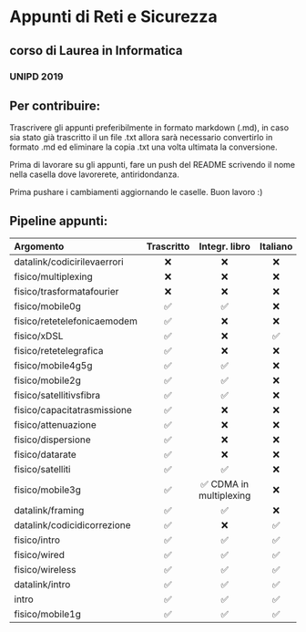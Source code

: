 # Appunti di Reti e Sicurezza 
## corso di Laurea in Informatica 
### UNIPD 2019

## Per contribuire:
Trascrivere gli appunti preferibilmente in formato markdown (.md), in caso sia stato già trascritto il un file .txt allora sarà necessario convertirlo in formato .md ed eliminare la copia .txt una volta ultimata la conversione.

Prima di lavorare su gli appunti, fare un push del README scrivendo il nome  nella casella dove lavorerete, antiridondanza.

Prima pushare i cambiamenti aggiornando le caselle. Buon lavoro :)

## Pipeline appunti:

| Argomento | Trascritto | Integr. libro | Italiano | Formattazione |
| :-- | :-: | :-: | :-: | :-: | 
| datalink/codicirilevaerrori | ❌ | ❌ | ❌ | ❌ |
| fisico/multiplexing | ❌ | ❌ | ❌ | ❌ |
| fisico/trasformatafourier | ❌ | ❌ | ❌ | ❌ |
| fisico/mobile0g | ✅ | ✅ | ❌ | ✅ |
| fisico/retetelefonicaemodem | ✅ | ❌ | ❌ | ✅ |
| fisico/xDSL | ✅ | ❌ | ✅ | ✅ |
| fisico/retetelegrafica | ✅ | ❌ | ❌ | ✅ |
| fisico/mobile4g5g | ✅ | ✅ | ❌ | ✅ |
| fisico/mobile2g | ✅ | ✅ | ❌ | ✅ |
| fisico/satellitivsfibra | ✅ | ✅ | ❌ | ✅ |
| fisico/capacitatrasmissione | ✅ | ❌ | ❌ | ✅ |
| fisico/attenuazione | ✅ | ❌ | ❌ | ✅ |
| fisico/dispersione | ✅ | ❌ | ❌ | ✅ |
| fisico/datarate | ✅ | ❌ | ❌ | ✅ |
| fisico/satelliti | ✅ | ✅ | ❌ | ✅ |
| fisico/mobile3g | ✅ | ✅ CDMA in multiplexing | ❌ | ✅ |
| datalink/framing | ✅ | ✅ | ❌ | ✅ |
| datalink/codicidicorrezione | ✅ | ❌ | ✅ | ✅ |
| fisico/intro | ✅ | ✅ | ✅ | ✅ |
| fisico/wired | ✅ | ✅ | ✅ | ✅ | 
| fisico/wireless | ✅ | ✅ | ✅ | ✅ |
| datalink/intro | ✅ | ✅ | ✅ | ✅ |
| intro | ✅ | ✅ | ✅ | ✅ |
| fisico/mobile1g | ✅ | ✅ | ✅ | ✅ |
